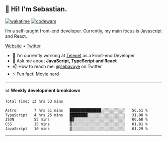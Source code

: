 ## 👋 Hi! I'm Sebastian.

[![wakatime](https://wakatime.com/badge/user/df0036c6-328a-4a39-be9b-e49417ed22a1.svg)](https://wakatime.com/@df0036c6-328a-4a39-be9b-e49417ed22a1)
[![codewars](https://www.codewars.com/users/sebavuye/badges/small)](https://www.codewars.com/users/sebavuye)

I’m a self-taught front-end developer. Currently, my main focus is Javascript and React.

[Website](https://sebastianvuye.be) • [Twitter](https://twitter.com/sebavuye)

- 🔭 I’m currently working at [Telenet](https://telenet.be/) as a Front-end Developer
- 💬 Ask me about **JavaScript, TypeScript and React**
- 📫 How to reach me: [@sebavuye](https://twitter.com/sebavuye) on Twitter
- ⚡ Fun fact: Movie nerd

-------

📊 **Weekly development breakdown**

<!--START_SECTION:waka-->

```txt
Total Time: 13 hrs 53 mins

Astro        7 hrs 51 mins   ██████████████░░░░░░░░░░░   56.51 %
TypeScript   4 hrs 25 mins   ████████░░░░░░░░░░░░░░░░░   31.88 %
JSON         55 mins         █▓░░░░░░░░░░░░░░░░░░░░░░░   06.68 %
CSS          15 mins         ▒░░░░░░░░░░░░░░░░░░░░░░░░   01.81 %
JavaScript   10 mins         ▒░░░░░░░░░░░░░░░░░░░░░░░░   01.29 %
```

<!--END_SECTION:waka-->
-------

